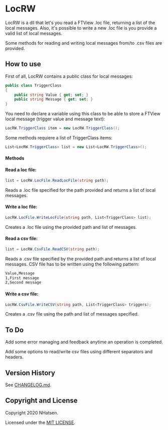 # LocRW

LocRW is a dll that let's you read a FTView .loc file, returning a list of the local messages. Also, it's possible to write a new .loc file is you provide a valid list of local messages.

Some methods for reading and writing local messages from/to .csv files are provided. 

## How to use

First of all, LocRW contains a public class for local messages:

```c#
public class TriggerClass
{
    public string Value { get; set; }
    public string Message { get; set; }
}
```
You need to declare a variable using this class to be able to store a FTView local message (trigger value and message text):  

```c#
LocRW.TriggerClass item = new LocRW.TriggerClass(); 
```

Some methods requiere a list of TriggerClass items:

```c#
List<LocRW.TriggerClass> list = new List<LocRW.TriggerClass>();
```

#### Methods

#### Read a loc file:

```c#
list = LocRW.LocFile.ReadLocFile(string path);
```

Reads a .loc file specified for the path provided and returns a list of local messages.

#### Write a loc file:

```c#
LocRW.LocFile.WriteLocFile(string path, List<TriggerClass> list);
```

Creates a .loc file using the provided path and list of messages. 

#### Read a csv file:

```c#
list = LocRW.CsvFile.ReadCSV(string path);
```

Reads a .csv file specified by the provided path and returns a list of local messages. CSV file has to be written using the following pattern:

```xml
Value,Message
1,First message
2,Second message
```

#### Write a csv file:

```c#
LocRW.CsvFile.WriteCSV(string path, List<TriggerClass> triggers);
```

Creates a .csv file using the path and list of messages specified. 



## To Do

Add some error managing and feedback anytime an operation is completed.

Add some options to read/write csv files using different separators and headers.

## Version History

See [CHANGELOG.md](CHANGELOG.md).

## Copyright and License

Copyright 2020 NHatsen.

Licensed under the [MIT LICENSE](LICENSE.md).
